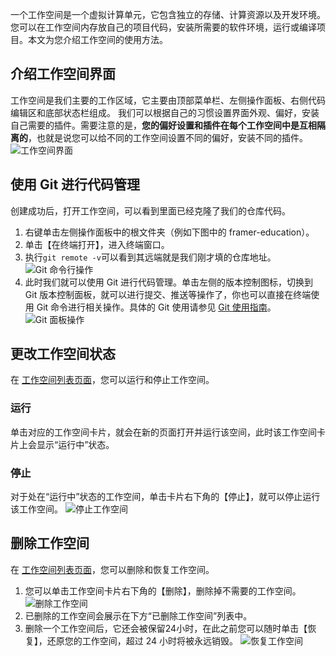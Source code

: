 一个工作空间是一个虚拟计算单元，它包含独立的存储、计算资源以及开发环境。您可以在工作空间内存放自己的项目代码，安装所需要的软件环境，运行或编译项目。本文为您介绍工作空间的使用方法。
## 介绍工作空间界面
工作空间是我们主要的工作区域，它主要由顶部菜单栏、左侧操作面板、右侧代码编辑区和底部状态栏组成。
我们可以根据自己的习惯设置界面外观、偏好，安装自己需要的插件。需要注意的是，**您的偏好设置和插件在每个工作空间中是互相隔离的**，也就是说您可以给不同的工作空间设置不同的偏好，安装不同的插件。
![工作空间界面](https://main.qcloudimg.com/raw/ca6747a3e7dc514770b313efb76164c0.png)


## 使用 Git 进行代码管理
创建成功后，打开工作空间，可以看到里面已经克隆了我们的仓库代码。
1. 右键单击左侧操作面板中的根文件夹（例如下图中的 framer-education）。
2. 单击【在终端打开】，进入终端窗口。
2. 执行`git remote -v`可以看到其远端就是我们刚才填的仓库地址。
![Git 命令行操作](https://main.qcloudimg.com/raw/ca8c3b623a49be10875046a5ead33818.jpg)
3. 此时我们就可以使用 Git 进行代码管理。单击左侧的版本控制图标，切换到 Git 版本控制面板，就可以进行提交、推送等操作了，你也可以直接在终端使用 Git 命令进行相关操作。具体的 Git 使用请参见 [Git 使用指南](https://git-scm.com/docs)。
![Git 面板操作](https://main.qcloudimg.com/raw/d17fafc81737c551ddc7a9b6c372edf9.jpg)

## 更改工作空间状态
在 [工作空间列表页面](https://cloudstudio.net/dashboard/workspace)，您可以运行和停止工作空间。
### 运行
单击对应的工作空间卡片，就会在新的页面打开并运行该空间，此时该工作空间卡片上会显示“运行中”状态。
### 停止
对于处在“运行中”状态的工作空间，单击卡片右下角的【停止】，就可以停止运行该工作空间。
![停止工作空间](https://main.qcloudimg.com/raw/99e926d1460be17ba7bbd053a019ba1d.png)

## 删除工作空间
在 [工作空间列表页面](https://cloudstudio.net/dashboard/workspace)，您可以删除和恢复工作空间。
1. 您可以单击工作空间卡片右下角的【删除】，删除掉不需要的工作空间。
![删除工作空间](https://main.qcloudimg.com/raw/18133d0719ee4fdb53708accdca8bcd8.png)
2. 已删除的工作空间会展示在下方“已删除工作空间”列表中。
3. 删除一个工作空间后，它还会被保留24小时，在此之前您可以随时单击【恢复】，还原您的工作空间，超过 24 小时将被永远销毁。
![恢复工作空间](https://main.qcloudimg.com/raw/ea5596c91bface91d5c4486858c32bf4.png)
